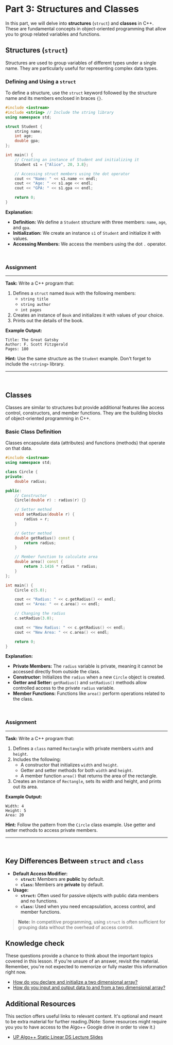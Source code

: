 # Part 3: Structures and Classes

In this part, we will delve into **structures** (`struct`) and **classes** in C++. These are fundamental concepts in object-oriented programming that allow you to group related variables and functions.

## Structures (`struct`)

Structures are used to group variables of different types under a single name. They are particularly useful for representing complex data types.

### Defining and Using a `struct`

To define a structure, use the `struct` keyword followed by the structure name and its members enclosed in braces `{}`.

```cpp
#include <iostream>
#include <string> // Include the string library
using namespace std;

struct Student {
    string name;
    int age;
    double gpa;
};

int main() {
    // Creating an instance of Student and initializing it
    Student s1 = {"Alice", 20, 3.8};

    // Accessing struct members using the dot operator
    cout << "Name: " << s1.name << endl;
    cout << "Age: " << s1.age << endl;
    cout << "GPA: " << s1.gpa << endl;

    return 0;
}
```

**Explanation:**

- **Definition:** We define a `Student` structure with three members: `name`, `age`, and `gpa`.
- **Initialization:** We create an instance `s1` of `Student` and initialize it with values.
- **Accessing Members:** We access the members using the dot `.` operator.

<br>

### Assignment

---

**Task:** Write a C++ program that:

1. Defines a `struct` named `Book` with the following members:
   - `string title`
   - `string author`
   - `int pages`
2. Creates an instance of `Book` and initializes it with values of your choice.
3. Prints out the details of the book.

**Example Output:**

```
Title: The Great Gatsby
Author: F. Scott Fitzgerald
Pages: 180
```

**Hint:** Use the same structure as the `Student` example. Don't forget to include the `<string>` library.

---

<br>

## Classes

Classes are similar to structures but provide additional features like access control, constructors, and member functions. They are the building blocks of object-oriented programming in C++.

### Basic Class Definition

Classes encapsulate data (attributes) and functions (methods) that operate on that data.

```cpp
#include <iostream>
using namespace std;

class Circle {
private:
    double radius;

public:
    // Constructor
    Circle(double r) : radius(r) {}

    // Setter method
    void setRadius(double r) {
        radius = r;
    }

    // Getter method
    double getRadius() const {
        return radius;
    }

    // Member function to calculate area
    double area() const {
        return 3.1416 * radius * radius;
    }
};

int main() {
    Circle c(5.0);

    cout << "Radius: " << c.getRadius() << endl;
    cout << "Area: " << c.area() << endl;

    // Changing the radius
    c.setRadius(3.0);

    cout << "New Radius: " << c.getRadius() << endl;
    cout << "New Area: " << c.area() << endl;

    return 0;
}
```

**Explanation:**

- **Private Members:** The `radius` variable is private, meaning it cannot be accessed directly from outside the class.
- **Constructor:** Initializes the `radius` when a new `Circle` object is created.
- **Getter and Setter:** `getRadius()` and `setRadius()` methods allow controlled access to the private `radius` variable.
- **Member Functions:** Functions like `area()` perform operations related to the class.

<br>

### Assignment

---

**Task:** Write a C++ program that:

1. Defines a `class` named `Rectangle` with private members `width` and `height`.
2. Includes the following:
   - A constructor that initializes `width` and `height`.
   - Getter and setter methods for both `width` and `height`.
   - A member function `area()` that returns the area of the rectangle.
3. Creates an instance of `Rectangle`, sets its width and height, and prints out its area.

**Example Output:**

```
Width: 4
Height: 5
Area: 20
```

**Hint:** Follow the pattern from the `Circle` class example. Use getter and setter methods to access private members.

---

<br>

## Key Differences Between `struct` and `class`

- **Default Access Modifier:**
  - **`struct`:** Members are **public** by default.
  - **`class`:** Members are **private** by default.
- **Usage:**
  - **`struct`:** Often used for passive objects with public data members and no functions.
  - **`class`:** Used when you need encapsulation, access control, and member functions.

> **Note:** In competitive programming, using `struct` is often sufficient for grouping data without the overhead of access control.


## Knowledge check
These questions provide a chance to think about the important topics covered in this lesson. If you're unsure of an answer, revisit the material. Remember, you're not expected to memorize or fully master this information right now.
- [How do you declare and initialize a two dimensional array?](https://github.com/UP-Algorithm-Plus-Plus/CPP-Crash-Course-2425A/blob/main/Week_3/Part1.md#two-dimensional-arrays)
- [How do you input and output data to and from a two dimensional array?](https://github.com/UP-Algorithm-Plus-Plus/CPP-Crash-Course-2425A/blob/main/Week_3/Part1.md#two-dimensional-arrays)

## Additional Resources
This section offers useful links to relevant content. It's optional and meant to be extra material for further reading.(Note: Some resources might require you you to have access to the Algo++ Google drive in order to view it.)
- [UP Algo++ Static Linear DS Lecture Slides](https://docs.google.com/presentation/d/1K3jiqlSqMxRToh926U01xdX73ib2k4xXWa2EpYysHFU/edit#slide=id.g164c8dcc09a_1_48)


